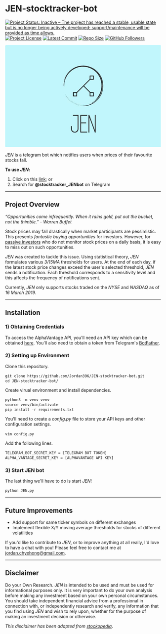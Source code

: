 # JEN-stocktracker-bot

[![Project Status: Inactive – The project has reached a stable, usable state but is no longer being actively developed; support/maintenance will be provided as time allows.](https://www.repostatus.org/badges/latest/inactive.svg)](https://www.repostatus.org/#inactive)
[![Project License](https://img.shields.io/github/license/jordan396/JEN-stocktracker-bot.svg)](https://img.shields.io/github/license/jordan396/JEN-stocktracker-bot.svg)
[![Latest Commit](https://img.shields.io/github/last-commit/jordan396/JEN-stocktracker-bot/master.svg)](https://img.shields.io/github/last-commit/jordan396/JEN-stocktracker-bot/master.svg)
[![Repo Size](https://img.shields.io/github/repo-size/jordan396/JEN-stocktracker-bot.svg)](https://img.shields.io/github/repo-size/jordan396/JEN-stocktracker-bot.svg)
[![GitHub Followers](https://img.shields.io/github/followers/jordan396.svg?label=Follow)](https://img.shields.io/github/followers/jordan396.svg?label=Follow)

![JEN_logo](img/JEN.JPG?raw=true "JEN_logo")

_JEN_ is a telegram bot which notifies users when prices of their favourite stocks fall.

**To use _JEN_:** 
1. Click on this [link](https://t.me/stocktracker_JENbot); or 
2. Search for **@stocktracker_JENbot** on Telegram

---

## Project Overview

*“Opportunities come infrequently. When it rains gold, put out the bucket, not the thimble.” - Warren Buffet*

Stock prices may fall drastically when market participants are pessimistic. This presents _fantastic buying opportunities_ for investors. However, for [passive investors](https://www.investopedia.com/terms/p/passiveinvesting.asp) who do not monitor stock prices on a daily basis, it is easy to miss out on such opportunities.

_JEN_ was created to tackle this issue. Using statistical theory, _JEN_ formulates various _3/15MA_ thresholds for users. At the end of each day, if the latest stock price changes exceed the user's selected threshold, _JEN_ sends a notification. Each threshold corresponds to a sensitivity level and this affects the frequency of notifications sent.

Currently, _JEN_ only supports stocks traded on the _NYSE_ and _NASDAQ_ as of _16 March 2019_.

---


## Installation
### 1) Obtaining Credentials
To access the AlphaVantage API, you'll need an API key which can be obtained [here](https://www.alphavantage.co/support/#api-key).
You'll also need to obtain a token from Telegram's [BotFather](https://core.telegram.org/bots#6-botfather).

### 2) Setting up Environment
Clone this repository.
```
git clone https://github.com/Jordan396/JEN-stocktracker-bot.git
cd JEN-stocktracker-bot/
```

Create virual environment and install dependencies.
```
python3 -m venv venv
source venv/bin/activate
pip install -r requirements.txt
```

You'll need to create a _config.py_ file to store your API keys and other configuration settings.

`vim config.py`

Add the following lines.
```
TELEGRAM_BOT_SECRET_KEY = [TELEGRAM BOT TOKEN]
ALPHA_VANTAGE_SECRET_KEY = [ALPHAVANTAGE API KEY]
```

### 3) Start JEN bot
The last thing we'll have to do is start _JEN_!
```
python JEN.py
```

---

## Future Improvements
* Add support for same ticker symbols on different exchanges
* Implement flexible X/Y moving average thresholds for stocks of different volatilities

If you'd like to contribute to _JEN_, or to improve anything at all really, I'd love to have a chat with you! Please feel free to contact me at [jordan.chyehong@gmail.com](mailto:jordan.chyehong@gmail.com).

---

## Disclaimer

Do your Own Research. _JEN_ is intended to be used and must be used for informational purposes only. It is very important to do your own analysis before making any investment based on your own personal circumstances. You should take independent financial advice from a professional in connection with, or independently research and verify, any information that you find using _JEN_ and wish to rely upon, whether for the purpose of making an investment decision or otherwise.

_This disclaimer has been adapted from [stockopedia](https://www.stockopedia.com/page/disclaimer/)_.
